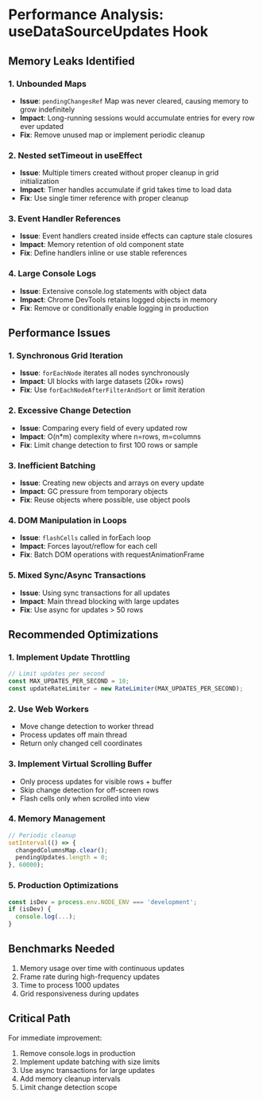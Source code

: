 # Performance Analysis: useDataSourceUpdates Hook

## Memory Leaks Identified

### 1. **Unbounded Maps** 
- **Issue**: `pendingChangesRef` Map was never cleared, causing memory to grow indefinitely
- **Impact**: Long-running sessions would accumulate entries for every row ever updated
- **Fix**: Remove unused map or implement periodic cleanup

### 2. **Nested setTimeout in useEffect**
- **Issue**: Multiple timers created without proper cleanup in grid initialization
- **Impact**: Timer handles accumulate if grid takes time to load data
- **Fix**: Use single timer reference with proper cleanup

### 3. **Event Handler References**
- **Issue**: Event handlers created inside effects can capture stale closures
- **Impact**: Memory retention of old component state
- **Fix**: Define handlers inline or use stable references

### 4. **Large Console Logs**
- **Issue**: Extensive console.log statements with object data
- **Impact**: Chrome DevTools retains logged objects in memory
- **Fix**: Remove or conditionally enable logging in production

## Performance Issues

### 1. **Synchronous Grid Iteration**
- **Issue**: `forEachNode` iterates all nodes synchronously
- **Impact**: UI blocks with large datasets (20k+ rows)
- **Fix**: Use `forEachNodeAfterFilterAndSort` or limit iteration

### 2. **Excessive Change Detection**
- **Issue**: Comparing every field of every updated row
- **Impact**: O(n*m) complexity where n=rows, m=columns
- **Fix**: Limit change detection to first 100 rows or sample

### 3. **Inefficient Batching**
- **Issue**: Creating new objects and arrays on every update
- **Impact**: GC pressure from temporary objects
- **Fix**: Reuse objects where possible, use object pools

### 4. **DOM Manipulation in Loops**
- **Issue**: `flashCells` called in forEach loop
- **Impact**: Forces layout/reflow for each cell
- **Fix**: Batch DOM operations with requestAnimationFrame

### 5. **Mixed Sync/Async Transactions**
- **Issue**: Using sync transactions for all updates
- **Impact**: Main thread blocking with large updates
- **Fix**: Use async for updates > 50 rows

## Recommended Optimizations

### 1. **Implement Update Throttling**
```typescript
// Limit updates per second
const MAX_UPDATES_PER_SECOND = 10;
const updateRateLimiter = new RateLimiter(MAX_UPDATES_PER_SECOND);
```

### 2. **Use Web Workers**
- Move change detection to worker thread
- Process updates off main thread
- Return only changed cell coordinates

### 3. **Implement Virtual Scrolling Buffer**
- Only process updates for visible rows + buffer
- Skip change detection for off-screen rows
- Flash cells only when scrolled into view

### 4. **Memory Management**
```typescript
// Periodic cleanup
setInterval(() => {
  changedColumnsMap.clear();
  pendingUpdates.length = 0;
}, 60000);
```

### 5. **Production Optimizations**
```typescript
const isDev = process.env.NODE_ENV === 'development';
if (isDev) {
  console.log(...);
}
```

## Benchmarks Needed

1. Memory usage over time with continuous updates
2. Frame rate during high-frequency updates
3. Time to process 1000 updates
4. Grid responsiveness during updates

## Critical Path

For immediate improvement:
1. Remove console.logs in production
2. Implement update batching with size limits
3. Use async transactions for large updates
4. Add memory cleanup intervals
5. Limit change detection scope